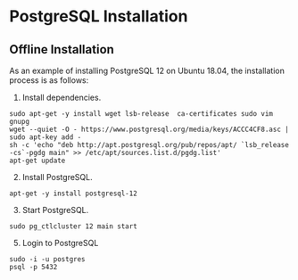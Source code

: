 # PostgreSQL Installation

## Offline Installation
As an example of installing PostgreSQL 12 on Ubuntu 18.04, the installation process is as follows:
1. Install dependencies.
```shell
sudo apt-get -y install wget lsb-release  ca-certificates sudo vim gnupg
wget --quiet -O - https://www.postgresql.org/media/keys/ACCC4CF8.asc | sudo apt-key add -
sh -c 'echo "deb http://apt.postgresql.org/pub/repos/apt/ `lsb_release -cs`-pgdg main" >> /etc/apt/sources.list.d/pgdg.list'
apt-get update
```
2. Install PostgreSQL.
```shell
apt-get -y install postgresql-12
```
3. Start PostgreSQL.
```shell
sudo pg_ctlcluster 12 main start
```

5. Login to PostgreSQL
```shell
sudo -i -u postgres
psql -p 5432
```